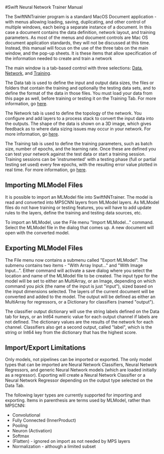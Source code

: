 #Swift Neural Network Trainer Manual

The SwiftNNTrainier program is a standard MacOS Document application - with menus allowing loading, saving, duplicating, and other control of multiple windows, each being a separate instance of a document.  In this case a document contains the data definition, network layout, and training parameters.  As most of the menus and document controls are Mac OS document application standards, they will not be discussed at this time.  Instead, this manual will focus on the use of the three tabs on the main window, and the pop-up sheets.  It is these items that allow specification of the information needed to create and train a network


The main window is a tab-based control with three selections:  [Data](DataTab.md), [Network](NetworkTab.md), and [Training](TrainingTab.md).

The Data tab is used to define the input and output data sizes, the files or folders that contain the training and optionally the testing data sets, and to define the format of the data in those files.  You must load your data from this page as well, before training or testing it on the Training Tab.  For more information, go [here](DataTab.md).

The Network tab is used to define the topology of the network.  You configure and add layers to a process stack to convert the input data into the outputs.  The shape of the data is shown on a 3D image, which gives feedback as to where data sizing issues may occur in your network.  For more information, go [here](NetworkTab.md).

The Training tab is used to define the training parameters, such as batch size, number of epochs, and the learning rate.  Once these are defined you can test your network against the test data or start a training session.  Training sessions can be 'instrumented' with a testing phase (full or partial testing set used) every few epochs, with the resulting error value plotted in real time.  For more information, go [here](TrainingTab.md).

## Importing MLModel Files
It is possible to import an MLModel file into SwiftNNTrainer.  The model is read and converted into MPSCNN layers from MLModel layers.  As MLModel files do not have training or testing features, you will have to add update rules to the layers, define the training and testing data sources, etc.

To import an MLModel, use the File menu "Import MLModel..." command.  Select the MLModel file in the dialog that comes up.  A new document will open with the converted model.

## Exporting MLModel Files
The File menu now contains a submenu called "Export MLModel".  The submenu contains two items - "With Array Input..." and "With Image Input...".  Either command will activate a save dialog where you select the location and name of the MLModel file to be created.  The input type for the model will be set to either an MultiArray, or an Image, depending on which command you pick (the name of the input is just "input"), sized based on the input dimensions selected.  The layers of the current document will be converted and added to the model.  The output will be defined as either an MultiArray for regressors, or a Dictionary for classifiers (named "output").

The classifier output dictionary will use the string labels defined on the Data tab for keys, or an Int64 numeric value for each output channel if labels are not defined.  The dictionary values are the results of the network for each channel.  Classifiers also get a second output, called "label", which is the string or Int64 key from the dictionary that has the highest score.

## Import/Export Limitations
Only models, not pipelines can be imported or exported.
The only model types that can be imported are Neural Network Classifiers, Neural Network Regressors, and generic Neural Network models (which are loaded initially as a regressor).  Exporting will create a Neural Network Classifier or a Neural Network Regressor depending on the output type selected on the Data Tab.

The following layer types are currently supported for importing and exporting.  Items in parenthesis are terms used by MLModel, rather than MPSCNN:

* Convolutional
* Fully Connected (InnerProduct)
* Pooling
* Neuron (Activation)
* Softmax
* (Flatten) - ignored on import as not needed by MPS layers
* Normalization - although a limited subset